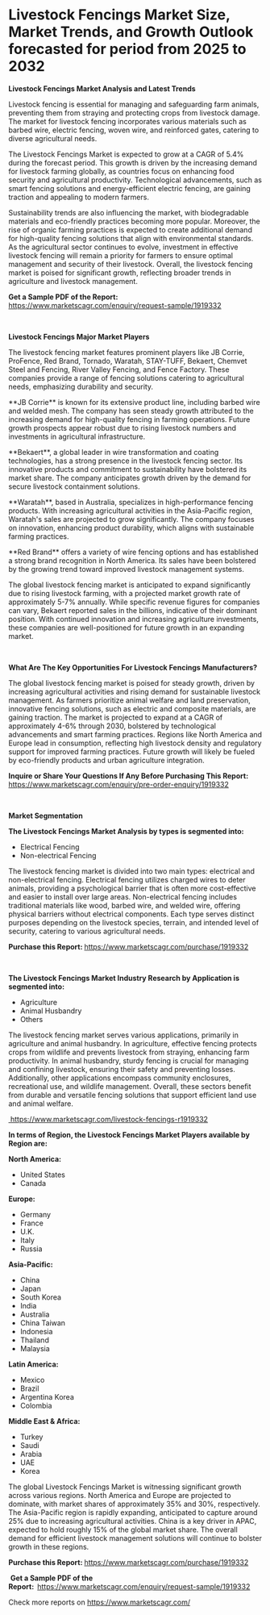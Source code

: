 <p><h1>Livestock Fencings Market Size, Market Trends, and Growth Outlook forecasted for period from 2025 to 2032</h1></p><p><strong>Livestock Fencings Market Analysis and Latest Trends</strong></p>
<p><p>Livestock fencing is essential for managing and safeguarding farm animals, preventing them from straying and protecting crops from livestock damage. The market for livestock fencing incorporates various materials such as barbed wire, electric fencing, woven wire, and reinforced gates, catering to diverse agricultural needs.</p><p>The Livestock Fencings Market is expected to grow at a CAGR of 5.4% during the forecast period. This growth is driven by the increasing demand for livestock farming globally, as countries focus on enhancing food security and agricultural productivity. Technological advancements, such as smart fencing solutions and energy-efficient electric fencing, are gaining traction and appealing to modern farmers. </p><p>Sustainability trends are also influencing the market, with biodegradable materials and eco-friendly practices becoming more popular. Moreover, the rise of organic farming practices is expected to create additional demand for high-quality fencing solutions that align with environmental standards. As the agricultural sector continues to evolve, investment in effective livestock fencing will remain a priority for farmers to ensure optimal management and security of their livestock. Overall, the livestock fencing market is poised for significant growth, reflecting broader trends in agriculture and livestock management.</p></p>
<p><strong>Get a Sample PDF of the Report:&nbsp;</strong> <a href="https://www.marketscagr.com/enquiry/request-sample/1919332?utm_campaign=1868&utm_medium=2&utm_source=Github&utm_content=ia&utm_term=01032025&utm_id=livestock-fencings">https://www.marketscagr.com/enquiry/request-sample/1919332</a></p>
<p>&nbsp;</p>
<p><strong>Livestock Fencings Major Market Players</strong></p>
<p><p>The livestock fencing market features prominent players like JB Corrie, ProFence, Red Brand, Tornado, Waratah, STAY-TUFF, Bekaert, Chemvet Steel and Fencing, River Valley Fencing, and Fence Factory. These companies provide a range of fencing solutions catering to agricultural needs, emphasizing durability and security.</p><p>**JB Corrie** is known for its extensive product line, including barbed wire and welded mesh. The company has seen steady growth attributed to the increasing demand for high-quality fencing in farming operations. Future growth prospects appear robust due to rising livestock numbers and investments in agricultural infrastructure.</p><p>**Bekaert**, a global leader in wire transformation and coating technologies, has a strong presence in the livestock fencing sector. Its innovative products and commitment to sustainability have bolstered its market share. The company anticipates growth driven by the demand for secure livestock containment solutions.</p><p>**Waratah**, based in Australia, specializes in high-performance fencing products. With increasing agricultural activities in the Asia-Pacific region, Waratah's sales are projected to grow significantly. The company focuses on innovation, enhancing product durability, which aligns with sustainable farming practices.</p><p>**Red Brand** offers a variety of wire fencing options and has established a strong brand recognition in North America. Its sales have been bolstered by the growing trend toward improved livestock management systems.</p><p>The global livestock fencing market is anticipated to expand significantly due to rising livestock farming, with a projected market growth rate of approximately 5-7% annually. While specific revenue figures for companies can vary, Bekaert reported sales in the billions, indicative of their dominant position. With continued innovation and increasing agriculture investments, these companies are well-positioned for future growth in an expanding market.</p></p>
<p>&nbsp;</p>
<p><strong>What Are The Key Opportunities For Livestock Fencings Manufacturers?</strong></p>
<p><p>The global livestock fencing market is poised for steady growth, driven by increasing agricultural activities and rising demand for sustainable livestock management. As farmers prioritize animal welfare and land preservation, innovative fencing solutions, such as electric and composite materials, are gaining traction. The market is projected to expand at a CAGR of approximately 4-6% through 2030, bolstered by technological advancements and smart farming practices. Regions like North America and Europe lead in consumption, reflecting high livestock density and regulatory support for improved farming practices. Future growth will likely be fueled by eco-friendly products and urban agriculture integration.</p></p>
<p><strong>Inquire or Share Your Questions If Any Before Purchasing This Report:</strong> <a href="https://www.marketscagr.com/enquiry/pre-order-enquiry/1919332?utm_campaign=1868&utm_medium=2&utm_source=Github&utm_content=ia&utm_term=01032025&utm_id=livestock-fencings">https://www.marketscagr.com/enquiry/pre-order-enquiry/1919332</a></p>
<p>&nbsp;</p>
<p><strong>Market Segmentation</strong></p>
<p><strong>The Livestock Fencings Market Analysis by types is segmented into:</strong></p>
<p><ul><li>Electrical Fencing</li><li>Non-electrical Fencing</li></ul></p>
<p><p>The livestock fencing market is divided into two main types: electrical and non-electrical fencing. Electrical fencing utilizes charged wires to deter animals, providing a psychological barrier that is often more cost-effective and easier to install over large areas. Non-electrical fencing includes traditional materials like wood, barbed wire, and welded wire, offering physical barriers without electrical components. Each type serves distinct purposes depending on the livestock species, terrain, and intended level of security, catering to various agricultural needs.</p></p>
<p><strong>Purchase this Report:&nbsp;</strong><a href="https://www.marketscagr.com/purchase/1919332?utm_campaign=1868&utm_medium=2&utm_source=Github&utm_content=ia&utm_term=01032025&utm_id=livestock-fencings">https://www.marketscagr.com/purchase/1919332</a></p>
<p>&nbsp;</p>
<p><strong>The Livestock Fencings Market Industry Research by Application is segmented into:</strong></p>
<p><ul><li>Agriculture</li><li>Animal Husbandry</li><li>Others</li></ul></p>
<p><p>The livestock fencing market serves various applications, primarily in agriculture and animal husbandry. In agriculture, effective fencing protects crops from wildlife and prevents livestock from straying, enhancing farm productivity. In animal husbandry, sturdy fencing is crucial for managing and confining livestock, ensuring their safety and preventing losses. Additionally, other applications encompass community enclosures, recreational use, and wildlife management. Overall, these sectors benefit from durable and versatile fencing solutions that support efficient land use and animal welfare.</p></p>
<p><a href="https://www.marketscagr.com/livestock-fencings-r1919332?utm_campaign=1868&utm_medium=2&utm_source=Github&utm_content=ia&utm_term=01032025&utm_id=livestock-fencings">&nbsp;https://www.marketscagr.com/livestock-fencings-r1919332</a></p>
<p><strong>In terms of Region, the Livestock Fencings Market Players available by Region are:</strong></p>
<p>
    <p> <strong> North America: </strong>
        <ul>
            <li>United States</li>
            <li>Canada</li>
        </ul>
        </p> 
    <p> <strong> Europe: </strong>
        <ul>
            <li>Germany</li>
            <li>France</li>
            <li>U.K.</li>
            <li>Italy</li>
            <li>Russia</li>
        </ul>
        </p> 
    <p> <strong> Asia-Pacific: </strong>
        <ul>
            <li>China</li>
            <li>Japan</li>
            <li>South Korea</li>
            <li>India</li>
            <li>Australia</li>
            <li>China Taiwan</li>
            <li>Indonesia</li>
            <li>Thailand</li>
            <li>Malaysia</li>
        </ul>
        </p> 
    <p> <strong> Latin America: </strong>
        <ul>
            <li>Mexico</li>
            <li>Brazil</li>
            <li>Argentina Korea</li>
            <li>Colombia</li>
        </ul>
        </p> 
    <p> <strong> Middle East & Africa: </strong>
        <ul>
            <li>Turkey</li>
            <li>Saudi</li>
            <li>Arabia</li>
            <li>UAE</li>
            <li>Korea</li>
        </ul>
    </p>
    </p>
<p><p>The global Livestock Fencings Market is witnessing significant growth across various regions. North America and Europe are projected to dominate, with market shares of approximately 35% and 30%, respectively. The Asia-Pacific region is rapidly expanding, anticipated to capture around 25% due to increasing agricultural activities. China is a key driver in APAC, expected to hold roughly 15% of the global market share. The overall demand for efficient livestock management solutions will continue to bolster growth in these regions.</p></p>
<p><strong>Purchase this Report: </strong><a href="https://www.marketscagr.com/purchase/1919332?utm_campaign=1868&utm_medium=2&utm_source=Github&utm_content=ia&utm_term=01032025&utm_id=livestock-fencings">https://www.marketscagr.com/purchase/1919332</a></p>
<p>&nbsp;<strong>Get a Sample PDF of the Report:&nbsp;&nbsp;</strong><a href="https://www.marketscagr.com/enquiry/request-sample/1919332?utm_campaign=1868&utm_medium=2&utm_source=Github&utm_content=ia&utm_term=01032025&utm_id=livestock-fencings">https://www.marketscagr.com/enquiry/request-sample/1919332</a></p>
<p><strong></strong></p>
<p>Check more reports on <a href="https://www.marketscagr.com/?utm_campaign=1868&utm_medium=2&utm_source=Github&utm_content=ia&utm_term=01032025&utm_id=livestock-fencings">https://www.marketscagr.com/</a></p>